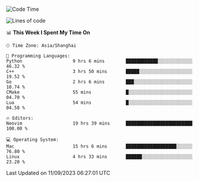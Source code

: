 <!--START_SECTION:waka-->
![Code Time](http://img.shields.io/badge/Code%20Time-1%2C570%20hrs%2028%20mins-blue)

![Lines of code](https://img.shields.io/badge/From%20Hello%20World%20I%27ve%20Written-286.3%20thousand%20lines%20of%20code-blue)

📊 **This Week I Spent My Time On** 

```text
🕑︎ Time Zone: Asia/Shanghai

💬 Programming Languages: 
Python                   9 hrs 6 mins        ████████████░░░░░░░░░░░░░   46.32 % 
C++                      3 hrs 50 mins       █████░░░░░░░░░░░░░░░░░░░░   19.52 % 
Go                       2 hrs 6 mins        ███░░░░░░░░░░░░░░░░░░░░░░   10.74 % 
CMake                    55 mins             █░░░░░░░░░░░░░░░░░░░░░░░░   04.70 % 
Lua                      54 mins             █░░░░░░░░░░░░░░░░░░░░░░░░   04.58 % 

🔥 Editors: 
Neovim                   19 hrs 39 mins      █████████████████████████   100.00 % 

💻 Operating System: 
Mac                      15 hrs 6 mins       ███████████████████░░░░░░   76.80 % 
Linux                    4 hrs 33 mins       ██████░░░░░░░░░░░░░░░░░░░   23.20 % 
```


 Last Updated on 11/09/2023 06:27:01 UTC
<!--END_SECTION:waka-->
